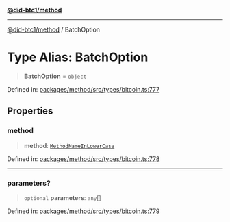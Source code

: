 [**@did-btc1/method**](../README.md)

***

[@did-btc1/method](../globals.md) / BatchOption

# Type Alias: BatchOption

> **BatchOption** = `object`

Defined in: [packages/method/src/types/bitcoin.ts:777](https://github.com/dcdpr/did-btc1-js/blob/4ab6f9915d95beed9bc633644c9db1539395f512/packages/method/src/types/bitcoin.ts#L777)

## Properties

### method

> **method**: [`MethodNameInLowerCase`](MethodNameInLowerCase.md)

Defined in: [packages/method/src/types/bitcoin.ts:778](https://github.com/dcdpr/did-btc1-js/blob/4ab6f9915d95beed9bc633644c9db1539395f512/packages/method/src/types/bitcoin.ts#L778)

***

### parameters?

> `optional` **parameters**: `any`[]

Defined in: [packages/method/src/types/bitcoin.ts:779](https://github.com/dcdpr/did-btc1-js/blob/4ab6f9915d95beed9bc633644c9db1539395f512/packages/method/src/types/bitcoin.ts#L779)
